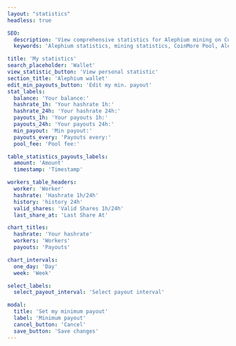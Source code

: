```yaml
---
layout: "statistics"
headless: true

SEO:
  description: 'View comprehensive statistics for Alephium mining on CoinMore Pool. Monitor your mining performance and profitability with our advanced tools.'
  keywords: 'Alephium statistics, mining statistics, CoinMore Pool, Alephium mining, cryptocurrency mining, blockchain, crypto mining, mining performance, mining profitability'

title: 'My statistics'
search_placeholder: 'Wallet'
view_statistic_button: 'View personal statistic'
section_title: 'Alephium wallet'
edit_min_payouts_button: 'Edit my min. payout'
stat_labels:
  balance: 'Your balance:'
  hashrate_1h: 'Your hashrate 1h:'
  hashrate_24h: 'Your hashrate 24h:'
  payouts_1h: 'Your payouts 1h:'
  payouts_24h: 'Your payouts 24h:'
  min_payout: 'Min payout:'
  payouts_every: 'Payouts every:'
  pool_fee: 'Pool fee:'

table_statistics_payouts_labels:
  amount: 'Amount'
  timestamp: 'Timestamp'

workers_table_headers:
  worker: 'Worker'
  hashrate: 'Hashrate 1h/24h'
  history: 'history 24h'
  valid_shares: 'Valid Shares 1h/24h'
  last_share_at: 'Last Share At'

chart_titles:
  hashrate: 'Your hashrate'
  workers: 'Workers'
  payouts: 'Payouts'

chart_intervals:
  one_day: 'Day'
  week: 'Week'

select_labels:
  select_payout_interval: 'Select payout interval'

modal:
  title: 'Set my minimum payout'
  label: 'Minimum payout'
  cancel_button: 'Cancel'
  save_button: 'Save changes'
---
```

